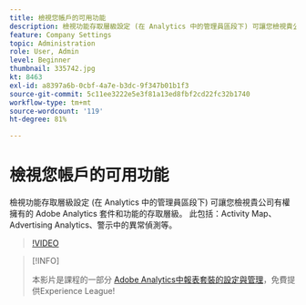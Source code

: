 ```yaml
---
title: 檢視您帳戶的可用功能
description: 檢視功能存取層級設定 (在 Analytics 中的管理員區段下) 可讓您檢視貴公司有權擁有的 Adobe Analytics 套件和功能的存取層級。 此包括 Activity Map、Advertising Analytics、警示中的異常偵測等。
feature: Company Settings
topic: Administration
role: User, Admin
level: Beginner
thumbnail: 335742.jpg
kt: 8463
exl-id: a8397a6b-0cbf-4a7e-b3dc-9f347b01b1f3
source-git-commit: 5c11ee3222e5e3f81a13ed8fbf2cd22fc32b1740
workflow-type: tm+mt
source-wordcount: '119'
ht-degree: 81%

---
```


# 檢視您帳戶的可用功能

檢視功能存取層級設定 (在 Analytics 中的管理員區段下) 可讓您檢視貴公司有權擁有的 Adobe Analytics 套件和功能的存取層級。 此包括：Activity Map、Advertising Analytics、警示中的異常偵測等。

>[!VIDEO](https://video.tv.adobe.com/v/335742/?quality=12&learn=on)

>[!INFO]
>
> 本影片是課程的一部分 [Adobe Analytics中報表套裝的設定與管理](https://experienceleague.adobe.com/?recommended=Analytics-A-1-2021.1.administration)，免費提供Experience League!